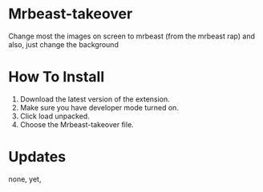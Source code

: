 # Mrbeast-takeover
Change most the images on screen to mrbeast (from the mrbeast rap) and also, just change the background




# How To Install
1. Download the latest version of the extension.
2. Make sure you have developer mode turned on.
3. Click load unpacked.
4. Choose the Mrbeast-takeover file.
# Updates
none, yet,

